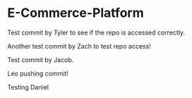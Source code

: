 # E-Commerce-Platform

Test commit by Tyler to see if the repo is accessed correctly.

Another test commit by Zach to test repo access!

Test commit by Jacob.

Leo pushing commit!

Testing Daniel
